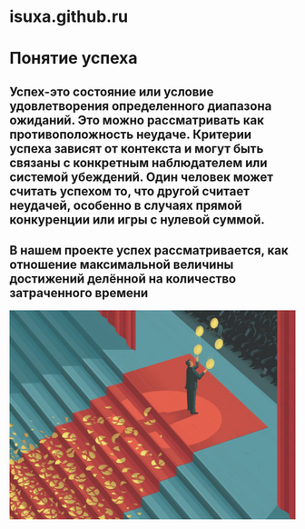 # isuxa.github.ru
<html>
<head>
<title>Успех</title>
<link rel="stylesheet" href="css успеха.css">
</head>
<h1>Понятие успеха</h1>
<p><h2>Успех-это состояние или условие удовлетворения определенного диапазона ожиданий. Это можно рассматривать как противоположность неудаче. Критерии успеха зависят от контекста и могут быть связаны с конкретным наблюдателем или системой убеждений. Один человек может считать успехом то, что другой считает неудачей, особенно в случаях прямой конкуренции или игры с нулевой суммой.</h2></p>
<p><h2>В нашем проекте успех рассматривается, как отношение максимальной величины достижений делённой на количество затраченного времени</h2></p>
<img src="успех.jpg" alt="" class="image-border"/>
</html>
